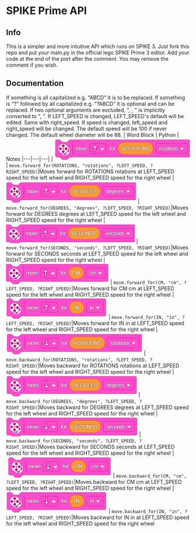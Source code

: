 # SPIKE Prime API
## Info
This is a simpler and more intuitive API which runs on SPIKE 3. Just fork this repo and put your main.py in the official lego SPIKE Prime 3 editor. Add your code at the end of the port after the comment. You may remove the comment if you wish.
## Documentation
If something is all capitalized e.g. "ABCD" it is to be replaced. If something is "?" followed by all capitalized e.g. "?ABCD" it is optional and can be replaced. If two optional arguments are excluded, ", , " is implicitly converted to ", ".
If LEFT_SPEED is changed, LEFT_SPEED's default will be edited. Same with right_speed. If speed is changed, left_speed and right_speed will be changed. The default speed will be 100 if never changed. The default wheel diameter will be 88.
| Word Block | Python | Notes
|---|---|---|
| ![move_forward_for_rotations](./images/move_forward_for_rotations.png) | ```move.forward_for(ROTATIONS, "rotations", ?LEFT_SPEED, ?RIGHT_SPEED)```|Moves forward for ROTATIONS rotations at LEFT_SPEED speed for the left wheel and RIGHT_SPEED speed for the right wheel
| ![move_forward_for_degrees](./images/move_forward_for_degrees.png) | ```move.forward_for(DEGREES, "degrees", ?LEFT_SPEED, ?RIGHT_SPEED)```|Moves forward for DEGREES degrees at LEFT_SPEED speed for the left wheel and RIGHT_SPEED speed for the right wheel
| ![move_forward_for_seconds](./images/move_forward_for_seconds.png) | ```move.forward_for(SECONDS, "seconds", ?LEFT_SPEED, ?RIGHT_SPEED)```|Moves forward for SECONDS seconds at LEFT_SPEED speed for the left wheel and RIGHT_SPEED speed for the right wheel
| ![move_forward_for_cm](./images/move_forward_for_cm.png) | ```move.forward_for(CM, "cm", ?LEFT_SPEED, ?RIGHT_SPEED)```|Moves forward for CM cm at LEFT_SPEED speed for the left wheel and RIGHT_SPEED speed for the right wheel
| ![move_forward_for_in](./images/move_forward_for_in.png) | ```move.forward_for(IN, "in", ?LEFT_SPEED, ?RIGHT_SPEED)```|Moves forward for IN in at LEFT_SPEED speed for the left wheel and RIGHT_SPEED speed for the right wheel
| ![move_backward_for_rotations](./images/move_backward_for_rotations.png) | ```move.backward_for(ROTATIONS, "rotations", ?LEFT_SPEED, ?RIGHT_SPEED)```|Moves backward for ROTATIONS rotations at LEFT_SPEED speed for the left wheel and RIGHT_SPEED speed for the right wheel
| ![move_backward_for_degrees](./images/move_backward_for_degrees.png) | ```move.backward_for(DEGREES, "degrees", ?LEFT_SPEED, ?RIGHT_SPEED)```|Moves backward for DEGREES degrees at LEFT_SPEED speed for the left wheel and RIGHT_SPEED speed for the right wheel
| ![move_backward_for_seconds](./images/move_backward_for_seconds.png) | ```move.backward_for(SECONDS, "seconds", ?LEFT_SPEED, ?RIGHT_SPEED)```|Moves backward for SECONDS seconds at LEFT_SPEED speed for the left wheel and RIGHT_SPEED speed for the right wheel
| ![move_backward_for_cm](./images/move_backward_for_cm.png) | ```move.backward_for(CM, "cm", ?LEFT_SPEED, ?RIGHT_SPEED)```|Moves backward for CM cm at LEFT_SPEED speed for the left wheel and RIGHT_SPEED speed for the right wheel
| ![move_backward_for_in](./images/move_backward_for_in.png) | ```move.backward_for(IN, "in", ?LEFT_SPEED, ?RIGHT_SPEED)```|Moves backward for IN in at LEFT_SPEED speed for the left wheel and RIGHT_SPEED speed for the right wheel
